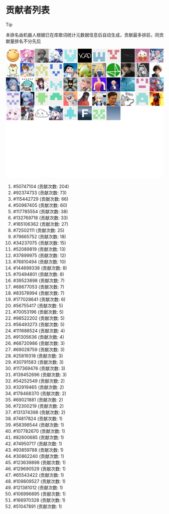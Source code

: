 # 贡献者列表

> [!TIP]
> 本排名由机器人根据已在库歌词统计元数据信息后自动生成，贡献最多排前，同贡献量排名不分先后

![贡献者头像画廊](./CONTRIBUTORS.svg)

1. #50747104 (贡献次数: 204)
2. #92374733 (贡献次数: 73)
3. #115442729 (贡献次数: 66)
4. #50987405 (贡献次数: 60)
5. #117785554 (贡献次数: 38)
6. #132769718 (贡献次数: 33)
7. #165106362 (贡献次数: 27)
8. #72502111 (贡献次数: 25)
9. #79665752 (贡献次数: 18)
10. #34237075 (贡献次数: 15)
11. #52089819 (贡献次数: 13)
12. #37899975 (贡献次数: 12)
13. #76810494 (贡献次数: 10)
14. #144699338 (贡献次数: 8)
15. #70494801 (贡献次数: 8)
16. #39523898 (贡献次数: 7)
17. #68677053 (贡献次数: 7)
18. #83578994 (贡献次数: 7)
19. #177028641 (贡献次数: 6)
20. #56755417 (贡献次数: 5)
21. #70053196 (贡献次数: 5)
22. #98522202 (贡献次数: 5)
23. #56493273 (贡献次数: 5)
24. #111688524 (贡献次数: 4)
25. #91305636 (贡献次数: 4)
26. #68720986 (贡献次数: 3)
27. #69028759 (贡献次数: 3)
28. #25819318 (贡献次数: 3)
29. #30791583 (贡献次数: 3)
30. #117369476 (贡献次数: 3)
31. #139452696 (贡献次数: 3)
32. #54252549 (贡献次数: 2)
33. #32919465 (贡献次数: 2)
34. #178468370 (贡献次数: 2)
35. #69021881 (贡献次数: 2)
36. #72300219 (贡献次数: 2)
37. #131374398 (贡献次数: 2)
38. #74817824 (贡献次数: 1)
39. #58398544 (贡献次数: 1)
40. #107782670 (贡献次数: 1)
41. #82600685 (贡献次数: 1)
42. #74950717 (贡献次数: 1)
43. #93859788 (贡献次数: 1)
44. #30862240 (贡献次数: 1)
45. #123639898 (贡献次数: 1)
46. #129690529 (贡献次数: 1)
47. #65543422 (贡献次数: 1)
48. #109809527 (贡献次数: 1)
49. #121381012 (贡献次数: 1)
50. #106996695 (贡献次数: 1)
51. #166970328 (贡献次数: 1)
52. #51047891 (贡献次数: 1)
